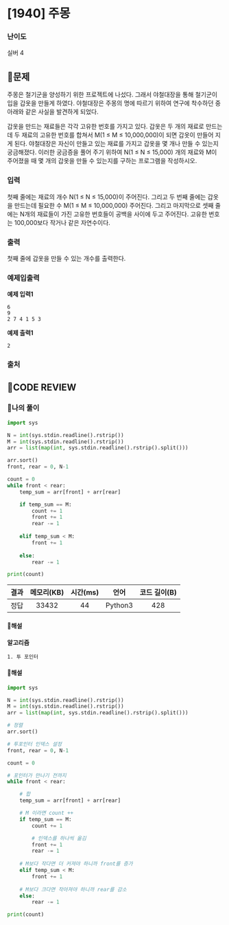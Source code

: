 # [1940] 주몽

### **난이도**
실버 4
## **📝문제**
주몽은 철기군을 양성하기 위한 프로젝트에 나섰다. 그래서 야철대장을 통해 철기군이 입을 갑옷을 만들게 하였다. 야철대장은 주몽의 명에 따르기 위하여 연구에 착수하던 중 아래와 같은 사실을 발견하게 되었다.

갑옷을 만드는 재료들은 각각 고유한 번호를 가지고 있다. 갑옷은 두 개의 재료로 만드는데 두 재료의 고유한 번호를 합쳐서 M(1 ≤ M ≤ 10,000,000)이 되면 갑옷이 만들어 지게 된다. 야철대장은 자신이 만들고 있는 재료를 가지고 갑옷을 몇 개나 만들 수 있는지 궁금해졌다. 이러한 궁금증을 풀어 주기 위하여 N(1 ≤ N ≤ 15,000) 개의 재료와 M이 주어졌을 때 몇 개의 갑옷을 만들 수 있는지를 구하는 프로그램을 작성하시오.
### **입력**
첫째 줄에는 재료의 개수 N(1 ≤ N ≤ 15,000)이 주어진다. 그리고 두 번째 줄에는 갑옷을 만드는데 필요한 수 M(1 ≤ M ≤ 10,000,000) 주어진다. 그리고 마지막으로 셋째 줄에는 N개의 재료들이 가진 고유한 번호들이 공백을 사이에 두고 주어진다. 고유한 번호는 100,000보다 작거나 같은 자연수이다.
### **출력**
첫째 줄에 갑옷을 만들 수 있는 개수를 출력한다.
### **예제입출력**

**예제 입력1**

```
6
9
2 7 4 1 5 3
```

**예제 출력1**

```
2
```

### **출처**

## **🧐CODE REVIEW**

### **🧾나의 풀이**

```python
import sys

N = int(sys.stdin.readline().rstrip())
M = int(sys.stdin.readline().rstrip())
arr = list(map(int, sys.stdin.readline().rstrip().split()))

arr.sort()
front, rear = 0, N-1

count = 0
while front < rear:
    temp_sum = arr[front] + arr[rear]

    if temp_sum == M:
        count += 1
        front += 1
        rear -= 1
    
    elif temp_sum < M:
        front += 1
    
    else:
        rear -= 1

print(count)    
```

결과	| 메모리(KB) |	시간(ms) |	언어 |	코드 길이(B)
:----:|:-----:|:-----:|:-----:|:--------:
정답|33432|44|Python3|428
#### **📝해설**

**알고리즘**
```
1. 투 포인터
```

#### **📝해설**

```python
import sys

N = int(sys.stdin.readline().rstrip())
M = int(sys.stdin.readline().rstrip())
arr = list(map(int, sys.stdin.readline().rstrip().split()))

# 정렬
arr.sort()

# 투포인터 인덱스 설정
front, rear = 0, N-1

count = 0

# 포인터가 만나기 전까지
while front < rear:

    # 합
    temp_sum = arr[front] + arr[rear]

    # M 이라면 count ++
    if temp_sum == M:
        count += 1

        # 인덱스를 하나씩 옮김
        front += 1
        rear -= 1
    
    # M보다 작다면 더 커져야 하니까 front를 증가
    elif temp_sum < M:
        front += 1
    
    # M보다 크다면 작아져야 하니까 rear를 감소
    else:
        rear -= 1

print(count)    
```